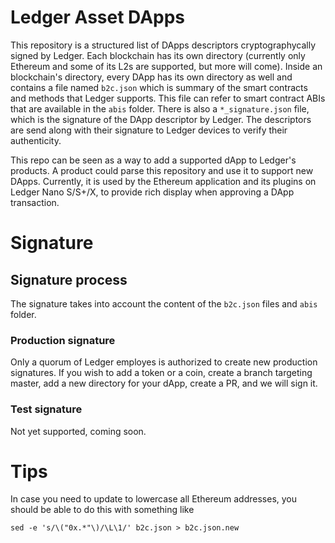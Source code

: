 # Ledger Asset DApps

This repository is a structured list of DApps descriptors cryptographycally signed by Ledger. Each blockchain has its own directory
(currently only Ethereum and some of its L2s are supported, but more will come). Inside an blockchain's directory, every DApp has its own directory as well and contains a file named `b2c.json` which is summary of the smart contracts and methods that Ledger supports. This file can refer to smart contract ABIs that are available in the `abis` folder. There is also a `*_signature.json` file, which is the signature of the DApp descriptor by Ledger.
The descriptors are send along with their signature to Ledger devices to verify their authenticity.

This repo can be seen as a way to add a supported dApp to Ledger's products. 
A product could parse this repository and use it to support new DApps. 
Currently, it is used by the Ethereum application and its plugins on Ledger Nano S/S+/X, to provide rich display when approving a DApp transaction.

# Signature

## Signature process
The signature takes into account the content of the `b2c.json` files and `abis` folder.

### Production signature
Only a quorum of Ledger employes is authorized to create new production signatures. If you wish to add a token or a coin, create a branch targeting master, add a new directory for your dApp, create a PR, and we will sign it.

### Test signature
Not yet supported, coming soon.

# Tips
In case you need to update to lowercase all Ethereum addresses, you should be able to do this with something like
```
sed -e 's/\("0x.*"\)/\L\1/' b2c.json > b2c.json.new
```
